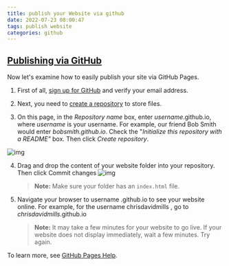 ```yaml
---
title: publish your Website via github
date: 2022-07-23 08:00:47
tags: publish website
categories: github
---
```


## [Publishing via GitHub](https://developer.mozilla.org/en-US/docs/Learn/Getting_started_with_the_web/Publishing_your_website#publishing_via_github)

Now let's examine how to easily publish your site via GitHub Pages.

1. First of all, [sign up for GitHub](https://github.com/) and verify your email address.

2. Next, you need to [create a repository](https://github.com/new) to store files.

3. On this page, in the *Repository name* box, enter *username*.github.io, where *username* is your username. For example, our friend Bob Smith would enter *bobsmith.github.io*. Check the "*Initialize this repository with a README"* box. Then click *Create repository*.
<!--more-->
![img](/images/github-create-repo.png)

4. Drag and drop the content of your website folder into your repository. Then click   Commit changes
   ![img](/images/github-drag-drop-files.png)
   
   > **Note:** Make sure your folder has an `index.html` file.
   
5. Navigate your browser to  username .github.io to see your website online. For example, for the username   chrisdavidmills  , go to  *chrisdavidmills*.github.io

   > **Note:** It may take a few minutes for your website to go live. If your website does not display immediately, wait a few minutes. Try again.

To learn more, see [GitHub Pages Help](https://docs.github.com/en/pages/getting-started-with-github-pages).
